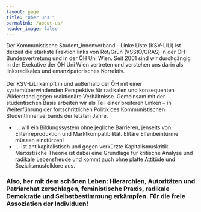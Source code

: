 ```yaml
---
layout: page
title: "Über uns."
permalink: /about-us/
header_image: false
---
```


Der Kommunistische Student_innenverband - Linke Liste (KSV-LiLi) ist derzeit die stärkste Fraktion links von Rot/Grün (VSStÖ/GRAS) in der ÖH-Bundesvertretung und in der ÖH Uni Wien. Seit 2001 sind wir durchgängig in der Exekutive der ÖH Uni Wien vertreten und verstehen uns darin als linksradikales und emanzipatorisches Korrektiv.
<br>
<br>
Der KSV-LiLi kämpft in und außerhalb der ÖH mit einer systemüberwindenden Perspektive für radikalen und konsequenten Widerstand gegen reaktionäre Verhältnisse. Gemeinsam mit der studentischen Basis arbeiten wir als Teil einer breiteren Linken – in Weiterführung der fortschrittlichen Politik des Kommunistischen StudentInnenverbands der letzten Jahre.
<br>
* … will ein Bildungssystem ohne jegliche Barrieren, jenseits von Elitenreproduktion und Marktkompatibilität. Elitäre Elfenbeintürme müssen einstürzen!
* … ist antikapitalistisch und gegen verkürzte Kapitalismuskritik. Marxistische Theorie ist dabei eine Grundlage für kritische Analyse und radikale Lebensfreude und kommt auch ohne platte Attitüde und Sozialismusfolklore aus.

### Also, her mit dem schönen Leben: Hierarchien, Autoritäten und Patriarchat zerschlagen, feministische Praxis, radikale Demokratie und Selbstbestimmung erkämpfen. Für die freie Assoziation der Individuen!
